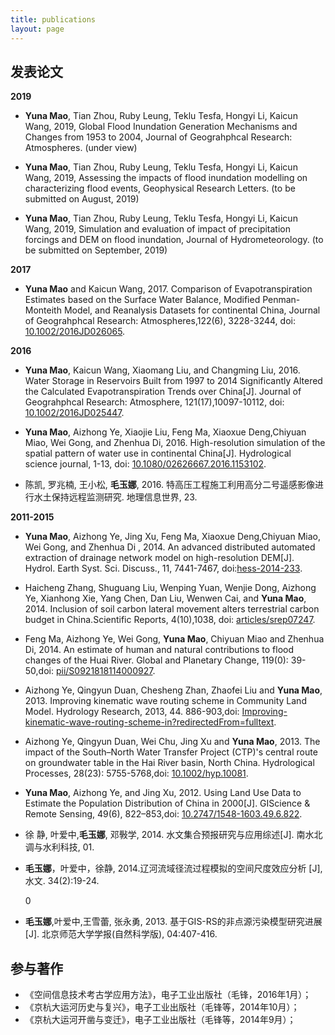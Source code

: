 ```yaml
---
title: publications
layout: page
---
```


<!-- 
![Profile Image]({{ site.url }}/{{ site.picture }})
-->


<h2>发表论文</h2>

<p style="font-weight:bold;" style="color:blue;">
2019</p>

<ul>
	<li><p><strong>Yuna Mao</strong>, Tian Zhou, Ruby Leung, Teklu Tesfa, Hongyi Li, Kaicun Wang, 2019, Global Flood Inundation Generation Mechanisms and Changes from 1953 to 2004, Journal of Geograhphcal Research: Atmospheres. (under view)</p></li>
	<li><p><strong>Yuna Mao</strong>, Tian Zhou, Ruby Leung, Teklu Tesfa, Hongyi Li, Kaicun Wang, 2019, Assessing the impacts  of flood inundation modelling on characterizing flood events, Geophysical Research Letters. (to be submitted on August, 2019)</p></li>
	<li><p><strong>Yuna Mao</strong>, Tian Zhou, Ruby Leung, Teklu Tesfa, Hongyi Li, Kaicun Wang, 2019, Simulation and evaluation of impact of precipitation forcings and DEM on flood inundation, Journal of Hydrometeorology. (to be submitted on September, 2019)</p></li>
</ul>

 <p style="font-weight:bold;" style="color:blue;">2017</p>
 
<ul>	
	<li><p><strong>Yuna Mao</strong> and Kaicun Wang, 2017. Comparison of Evapotranspiration Estimates based on the Surface Water Balance, Modified Penman-Monteith Model, and Reanalysis Datasets for continental China, Journal of Geograhphcal Research: Atmospheres,122(6), 3228-3244, doi: <a href="https://agupubs.onlinelibrary.wiley.com/doi/full/10.1002/2016JD026065">10.1002/2016JD026065</a>. </p> </li>
</ul>

<p style="font-weight:bold;" style="color:blue;">
2016</p>


<ul>
    <li> <p><strong>Yuna Mao</strong>, Kaicun Wang, Xiaomang Liu, and Changming Liu, 2016. Water Storage in Reservoirs Built from 1997 to 2014 Significantly Altered the Calculated Evapotranspiration Trends over China[J]. Journal of Geograhphcal Research: Atmosphere, 121(17),10097-10112, doi: <a href="https://agupubs.onlinelibrary.wiley.com/doi/full/10.1002/2016JD025447">10.1002/2016JD025447</a>.</p> </li>
    <li> <p> <strong>Yuna Mao</strong>, Aizhong Ye, Xiaojie Liu, Feng Ma, Xiaoxue Deng,Chiyuan Miao, Wei Gong, and Zhenhua Di, 2016. High-resolution simulation of the spatial pattern of water use in continental China[J]. Hydrological science journal, 1-13, doi: <a href="https://www.tandfonline.com/doi/full/10.1080/02626667.2016.1153102">10.1080/02626667.2016.1153102</a>.</p> </li>
<li> <p>陈凯, 罗兆楠, 王小松, <strong>毛玉娜</strong>, 2016. 特高压工程施工利用高分二号遥感影像进行水土保持远程监测研究. 地理信息世界, 23.</p> </li>
</ul>

<p style="font-weight:bold;" style="color:blue;">
2011-2015</p>

<ul>
<li> <p><strong>Yuna Mao</strong>, Aizhong Ye, Jing Xu, Feng Ma, Xiaoxue Deng,Chiyuan Miao, Wei Gong, and Zhenhua Di , 2014. An advanced distributed automated extraction of drainage network model on high-resolution DEM[J]. Hydrol. Earth Syst. Sci. Discuss., 11, 7441-7467, doi:<a href="https://www.hydrol-earth-syst-sci-discuss.net/hess-2014-233/">hess-2014-233</a>.</p> </li>
<li> <p>Haicheng Zhang, Shuguang Liu, Wenping Yuan, Wenjie Dong, Aizhong Ye, Xianhong Xie, Yang Chen, Dan Liu, Wenwen Cai, and <strong>Yuna Mao</strong>, 2014. Inclusion of soil carbon lateral movement alters terrestrial carbon budget in China.Scientific Reports, 4(10),1038, doi: <a href="https://www.nature.com/articles/srep07247">articles/srep07247</a>.</p> </li>
<li> <p>Feng Ma, Aizhong Ye, Wei Gong, <strong>Yuna Mao</strong>, Chiyuan Miao and Zhenhua Di, 2014. An estimate of human and natural contributions to flood changes of the Huai River. Global and Planetary Change, 119(0): 39-50,doi: <a href="https://www.sciencedirect.com/science/article/pii/S0921818114000927">pii/S0921818114000927</a>.</p> </li>
<li> <p>Aizhong Ye, Qingyun Duan, Chesheng Zhan, Zhaofei Liu and <strong>Yuna Mao</strong>, 2013. Improving kinematic wave routing scheme in Community Land Model. Hydrology Research, 2013, 44. 886-903,doi: <a href="https://iwaponline.com/hr/article-abstract/44/5/886/1152/Improving-kinematic-wave-routing-scheme-in?redirectedFrom=fulltext">Improving-kinematic-wave-routing-scheme-in?redirectedFrom=fulltext</a>.</p> </li>
<li> <p>Aizhong Ye, Qingyun Duan, Wei Chu, Jing Xu and <strong>Yuna Mao</strong>, 2013. The impact of the South–North Water Transfer Project (CTP)'s central route on groundwater table in the Hai River basin, North China. Hydrological Processes, 28(23): 5755-5768,doi: <a href="https://onlinelibrary.wiley.com/doi/full/10.1002/hyp.10081">10.1002/hyp.10081</a>.</p> </li>
<li> <p><strong>Yuna Mao</strong>, Aizhong Ye, and Jing Xu, 2012. Using Land Use Data to Estimate the Population Distribution of China in 2000[J]. GIScience & Remote Sensing, 49(6), 822–853,doi: <a href="https://www.tandfonline.com/doi/abs/10.2747/1548-1603.49.6.822">10.2747/1548-1603.49.6.822</a>.</p> </li>
<li> <p>徐 静, 叶爱中,<strong>毛玉娜</strong>, 邓斅学, 2014. 水文集合预报研究与应用综述[J]. 南水北调与水利科技, 01.</p> </li>
<li> <p><strong>毛玉娜</strong>，叶爱中，徐静, 2014.辽河流域径流过程模拟的空间尺度效应分析 [J],水文. 34(2):19-24. </p> </li>
0 <li> <p><strong>毛玉娜</strong>,叶爱中,王雪蕾, 张永勇, 2013. 基于GIS-RS的非点源污染模型研究进展[J]. 北京师范大学学报(自然科学版), 04:407-416. </p> </li>
</ul>

<h2>参与著作</h2>

<ul class="skill-list">
	<li>《空间信息技术考古学应用方法》，电子工业出版社（毛锋，2016年1月）；</li>
	<li>《京杭大运河历史与复兴》，电子工业出版社（毛锋等，2014年10月）；</li>
	<li>《京杭大运河开凿与变迁》，电子工业出版社（毛锋等，2014年9月）；</li>
</ul>

